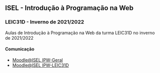 ## ISEL - Introdução à Programação na Web
### LEIC31D - Inverno de 2021/2022
Aulas de Introdução à Programação na Web da turma LEIC31D no inverno de 2021/2022

#### Comunicação
* [Moodle@ISEL IPW-Geral](https://2122moodle.isel.pt/course/view.php?id=5000)
* [Moodle@ISEL IPW-LEIC31D](https://2122moodle.isel.pt/course/view.php?id=5010)
